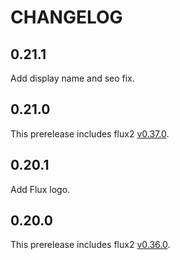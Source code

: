 CHANGELOG
=========

## 0.21.1

Add display name and seo fix.

## 0.21.0

This prerelease includes flux2 [v0.37.0](https://github.com/fluxcd/flux2/releases/tag/v0.37.0).

## 0.20.1

Add Flux logo.

## 0.20.0

This prerelease includes flux2 [v0.36.0](https://github.com/fluxcd/flux2/releases/tag/v0.36.0).
